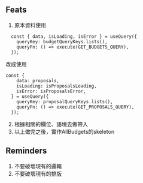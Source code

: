 ## Feats

1. 原本資料使用

```
  const { data, isLoading, isError } = useQuery({
    queryKey: budgetQueryKeys.lists(),
    queryFn: () => execute(GET_BUDGETS_QUERY),
  });
```

改成使用

```
const {
    data: proposals,
    isLoading: isProposalsLoading,
    isError: isProposalsError,
  } = useQuery({
    queryKey: proposalQueryKeys.lists(),
    queryFn: () => execute(GET_PROPOSALS_QUERY),
  });
```

2. 根據相關的欄位、語境去做帶入
3. 以上做完之後，實作AllBudgets的skeleton

## Reminders
1. 不要破壞現有的邏輯
2. 不要破壞現有的排版